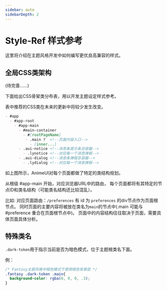 ```yaml
---
sidebar: auto
sidebarDepth: 2
---
```


# Style-Ref 样式参考

这里将介绍在主题风格开发中如何编写更优良高兼容的样式。


## 全局CSS类架构

(待完善……)

下面给出CSS骨架类分布表，用以开发主题设定样式参考。

表中推荐的CSS类在未来的更新中将较少发生改变。

```markdown
- #app
  - #app-root
    - #app-main
      - #main-container
        - #[rootPageName]
         - .main ?  <!--页面内容入口-->
           - [inner...]
      - .aui-notice <!--消息条提示条总容器-->
        - .lynotice <!--对应每一个消息弹框-->
      - .aui-dialog <!--消息条弹框总容器-->
        - .lydialog <!--对应每一个消息弹框-->
```

如上图所示，AnimeUI对每个页面都做了特定的类结构规划。

从根级 #app-main 开始，对应浏览器URL中的路由，
每个页面都将有其特定的节点ID和类名结构（可能类名结构还比较混乱）。

比如: 对应页面路由：`/preferences` 有 id 为 `preferences` 的div节点作为页面根节点。
同时页面的主要内容将被放在类名为`main`的节点中(.main 可能与#preference 重合在页面根节点中)。
页面中的内容结构往往取决于页面，需要具体页面具体分析。


## 特殊类名

`.dark-token`用于指示当前是否为暗色模式，位于主题根类名下面。

例：
```css
/* Fantasy主题风格中暗色模式下使用暗色背景层 */
.fantasy .dark-token .main{
  background-color: rgba(0, 0, 0, .3);
}
```